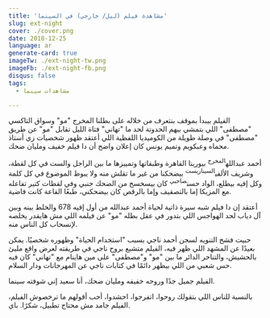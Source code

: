 ```yaml
---
title: 'مشاهدة فيلم (ليل/ خارجي) في السينما'
slug: ext-night
cover: ./cover.png
date: 2018-12-25
language: ar
generate-card: true
imageTw: ./ext-night-tw.png
imageFb: ./ext-night-fb.png
disqus: false
tags:
  - مشاهدات سينما

---
```

الفيلم بيبدأ بموقف بنتعرف من خلاله على بطلنا المخرج "مو" وسواق التاكسي "مصطفى"  اللي بتمشي بيهم الحدوتة لحد ما "تهاني" فتاة الليل تقابل "مو" عن طريق "مصطفى" في وصلة طويلة من الكوميديا اللفظية اللي أعتقد ظهور شخصيات زي أستاذ محماه وعبكويم وتميم يونس كان إعلان واضح أن دا فيلم خفيف ومليان ضحك.
<!-- end -->

أحمد عبدالله<sup>المخرج</sup> بيورينا القاهرة وطبقاتها وتمييزها ما بين الراجل والست في كل لقطة، وشريف الألفي<sup>السيناريست</sup> بيضحكنا من غير ما تقلش منه ولا يبوظ الموضوع في كل كلمة وكل إفيه بيطلع، الواد حسن<sup>صاحبي</sup> كان بيسخسخ من الضحك جنبي وفي لقطات كتير تفاعله مع المزيكا إما بالتصقيف وإما بالرقص كان بيضحكني، طبعًا القاعة كانت فاضية.

أعتقد إن دا فيلم شبه سيرة ذاتية لحياة أحمد عبدالله من أول إفيه 678 والخلط بينه وبين آل دياب لحد الهواجس اللي بتدور في عقل بطله "مو" عن فيلمه اللي مش هايقدر يخلصه لإنسحاب كل الناس منه.

حبيت فشخ التنويه لسجن أحمد ناجي بسبب "استخدام الحياة" وظهوره شخصيًا. يمكن بعيدًا عن المشهد اللي ظهر فيه، الفيلم متشبع بروح ناجي في طريقته لعرض واقع مليئ بالحشيش، والتناحر الدائر ما بين "مو" و"مصطفى" على مين هاينام مع "تهاني" كان فيه حس شعبي من اللي بيظهر دائمًا في كتابات ناجي عن المهرجانات ودار السلام.

الفيلم جميل جدًا وروحه خفيفه ومليان ضحك، أنا سعيد إني شوفته سينما.

بالنسبة للناس اللي بتقولك روحوا، اتفرجوا، احشدوا، أحب أقولهم ما ترخصوش الفيلم، الفيلم جامد مش محتاج تطبيل، شكرًا. باي.
